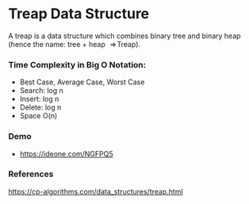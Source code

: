 # Treap Data Structure
A treap is a data structure which combines binary tree and binary heap (hence the name: tree + heap  
=> Treap).

### Time Complexity in Big O Notation:

* Best Case, Average Case, Worst Case
* Search: log n
* Insert: log n
* Delete: log n
* Space O(n)

### Demo

* https://ideone.com/NGFPQ5

### References 

https://cp-algorithms.com/data_structures/treap.html
